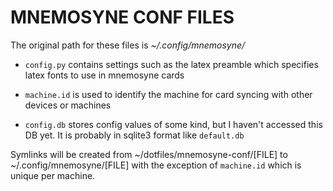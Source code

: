 MNEMOSYNE CONF FILES
====================
The original path for these files is _~/.config/mnemosyne/_

- `config.py` contains settings such as the latex preamble
  which specifies latex fonts to use in mnemosyne cards

- `machine.id` is used to identify the machine for card
  syncing with other devices or machines

- `config.db` stores config values of some kind, but I haven't
  accessed this DB yet. It is probably in sqlite3 format like
  `default.db`

Symlinks will be created from ~/dotfiles/mnemosyne-conf/[FILE]
to ~/.config/mnemosyne/[FILE] with the exception of `machine.id`
which is unique per machine.
